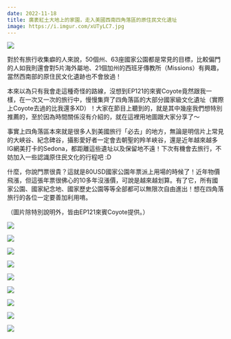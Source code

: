 ```yaml
---
date: 2022-11-18
title: 廣袤紅土大地上的家園，走入美國西南四角落區的原住民文化遺址
image: https://i.imgur.com/xUTyLC7.jpg
---
```

![](https://i.imgur.com/xUTyLC7.jpg)

對於有旅行收集癖的人來說，50個州、63座國家公園都是常見的目標，比較偏門的人如我則還會對5片海外屬地、21個加州的西班牙傳教所（Missions）有興趣，當然西南部的原住民文化遺跡也不會放過！

本來以為只有我會走這種奇怪的路線，沒想到EP121的來賓Coyote竟然跟我一樣，在一次又一次的旅行中，慢慢集齊了四角落區的大部分國家級文化遺址（實際上Coyote去過的比我還多XD）！大家在節目上聽到的，就是其中幾座我們想特別推薦的，至於因為時間關係沒有介紹的，就在這裡用地圖跟大家分享了～

事實上四角落區本來就是很多人到美國旅行「必去」的地方，無論是明信片上常見的大峽谷、紀念碑谷，攝影愛好者一定會去朝聖的羚羊峽谷，還是近年越來越多IG網美打卡的Sedona，都距離這些遺址以及保留地不遠！下次有機會去旅行，不妨加入一些認識原住民文化的行程吧 :D

什麼，你說門票很貴？這就是80USD國家公園年票派上用場的時候了！近年物價飛漲，但這張年票很佛心的10多年沒漲價，可說是越來越划算。有了它，所有國家公園、國家紀念地、國家歷史公園等等全部都可以無限次自由進出！想在四角落旅行的各位一定要善加利用唷。

（圖片除特別說明外，皆由EP121來賓Coyote提供。）

![](https://i.imgur.com/efgASd7.jpg)

![](https://i.imgur.com/uVV0sXj.jpg)

![](https://i.imgur.com/hHGcqVo.jpg)

![](https://i.imgur.com/dWse3ez.jpg)

![](https://i.imgur.com/lv8qPVH.jpg)

![](https://i.imgur.com/gQAplZs.jpg)

![](https://i.imgur.com/jbGqnYb.jpg)

![](https://i.imgur.com/ri1AgQS.jpg)

![](https://i.imgur.com/iEOTwz3.jpg)
